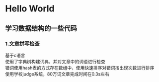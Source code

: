 # Hello World
## 学习数据结构的一些代码
### 1.文章拼写检查
基于c语言<br>
使用了字典树构建词典，并对文章中的词语进行检查<br>
错词使用hash表的方式存在数组中，使用快速排序对错词按出现次数进行排序<br>
使用学校judge系统，80万词文章完成时间在0.3s左右<br>

